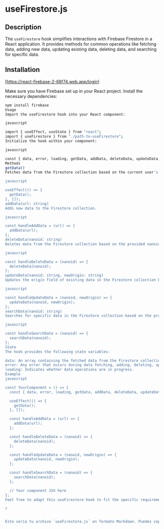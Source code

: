 # useFirestore.js

## Description

The `useFirestore` hook simplifies interactions with Firebase Firestore in a React application. It provides methods for common operations like fetching data, adding new data, updating existing data, deleting data, and searching for specific data.

## Installation
[https://react-firebase-2-68f74.web.app/login]

Make sure you have Firebase set up in your React project. Install the necessary dependencies:

```bash
npm install firebase
Usage
Import the useFirestore hook into your React component:

javascript

import { useEffect, useState } from "react";
import { useFirestore } from "./path-to-useFirestore";
Initialize the hook within your component:

javascript

const { data, error, loading, getData, addData, deleteData, updateData, searchData } = useFirestore();
Methods
getData()
Fetches data from the Firestore collection based on the current user's UID.

javascript

useEffect(() => {
  getData();
}, []);
addData(url: string)
Adds new data to the Firestore collection.

javascript

const handleAddData = (url) => {
  addData(url);
};
deleteData(nanoid: string)
Deletes data from the Firestore collection based on the provided nanoid.

javascript

const handleDeleteData = (nanoid) => {
  deleteData(nanoid);
};
updateData(nanoid: string, newOrigin: string)
Updates the origin field of existing data in the Firestore collection based on the provided nanoid.

javascript

const handleUpdateData = (nanoid, newOrigin) => {
  updateData(nanoid, newOrigin);
};
searchData(nanoid: string)
Searches for specific data in the Firestore collection based on the provided nanoid.

javascript

const handleSearchData = (nanoid) => {
  searchData(nanoid);
};
State
The hook provides the following state variables:

data: An array containing the fetched data from the Firestore collection.
error: Any error that occurs during data fetching, adding, deleting, updating, or searching.
loading: Indicates whether data operations are in progress.
Example
javascript

const YourComponent = () => {
  const { data, error, loading, getData, addData, deleteData, updateData, searchData } = useFirestore();

  useEffect(() => {
    getData();
  }, []);

  const handleAddData = (url) => {
    addData(url);
  };

  const handleDeleteData = (nanoid) => {
    deleteData(nanoid);
  };

  const handleUpdateData = (nanoid, newOrigin) => {
    updateData(nanoid, newOrigin);
  };

  const handleSearchData = (nanoid) => {
    searchData(nanoid);
  };

  // Your component JSX here
};
Feel free to adapt this useFirestore hook to fit the specific requirements of your project.

r


Este sería tu archivo `useFirestore.js` en formato Markdown. Puedes copiar y pegar este código en un archivo Markdown para documentar tu código.
